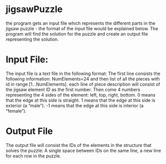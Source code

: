 # jigsawPuzzle

the program gets an input file which represents the different parts in the jigsaw puzzle - the format of the input file would be explained below.
The program will find the solution for the puzzle and create an output file representing the solution.

# Input File:
The input file is a text file in the following format:
The first line consists the following information:
NumElements=24
and then list of all the pieces with id in range [1...NumElements].
each line of piece description will consist of the jigsaw element ID as the first number.
Then come 4 numbers representing the 4 sides of the element: left, top, right, bottom.
0 means that the edge at this side is straight.
1 means that the edge at this side is exterior (a “male”).
-1 means that the edge at this side is interior (a “female”).

# Output File
The output file will consist the IDs of the elements in the structure that solves the puzzle:
A single space between IDs on the same line, a new line for each row in the puzzle.
